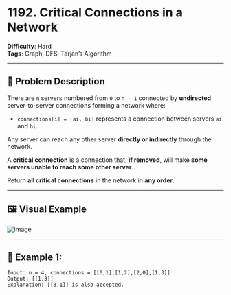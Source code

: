 # 1192. Critical Connections in a Network

**Difficulty**: Hard  
**Tags**: Graph, DFS, Tarjan’s Algorithm

---

## 🧠 Problem Description

There are `n` servers numbered from `0` to `n - 1` connected by **undirected** server-to-server connections forming a network where:

- `connections[i] = [ai, bi]` represents a connection between servers `ai` and `bi`.

Any server can reach any other server **directly or indirectly** through the network.

A **critical connection** is a connection that, **if removed**, will make **some servers unable to reach some other server**.

Return **all critical connections** in the network in **any order**.

---

## 🖼️ Visual Example

![image](https://github.com/user-attachments/assets/496493e5-2234-4ced-886a-27d28706de11)

---

## 📘 Example 1:

```text
Input: n = 4, connections = [[0,1],[1,2],[2,0],[1,3]]
Output: [[1,3]]
Explanation: [[3,1]] is also accepted.
